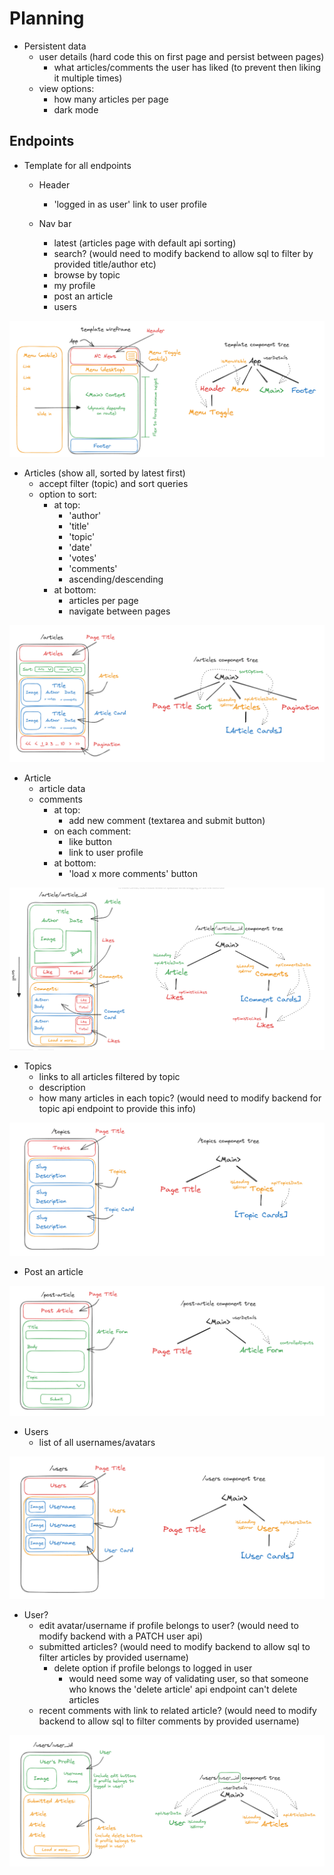 # Planning

- Persistent data
    - user details (hard code this on first page and persist between pages)
        - what articles/comments the user has liked (to prevent then liking it multiple times)
    - view options:
        - how many articles per page
        - dark mode

## Endpoints

- Template for all endpoints
    - Header
        - 'logged in as user' link to user profile

    - Nav bar
        - latest (articles page with default api sorting)
        - search? (would need to modify backend to allow sql to filter by provided title/author etc)
        - browse by topic
        - my profile
        - post an article
        - users

![Template planning](template.png)

- Articles (show all, sorted by latest first)
    - accept filter (topic) and sort queries
    - option to sort:
        - at top:
            - 'author'
            - 'title'
            - 'topic'
            - 'date'
            - 'votes'
            - 'comments'
            - ascending/descending
        - at bottom:
            - articles per page
            - navigate between pages

![Articles planning](articles.png)

- Article
    - article data
    - comments
        - at top:
            - add new comment (textarea and submit button)
        - on each comment:
            - like button
            - link to user profile
        - at bottom:
            - 'load x more comments' button

![Article planning](article.png)

- Topics
    - links to all articles filtered by topic
    - description
    - how many articles in each topic? (would need to modify backend for topic api endpoint to provide this info)

![Topics planning](topics.png)

- Post an article

![Post article planning](post-article.png)

- Users
    - list of all usernames/avatars

![Users planning](users.png)

- User?
    - edit avatar/username if profile belongs to user? (would need to modify backend with a PATCH user api)
    - submitted articles? (would need to modify backend to allow sql to filter articles by provided username)
        - delete option if profile belongs to logged in user
            - would need some way of validating user, so that someone who knows the 'delete article' api endpoint can't delete articles
    - recent comments with link to related article? (would need to modify backend to allow sql to filter comments by provided username)

![User planning](user.png)